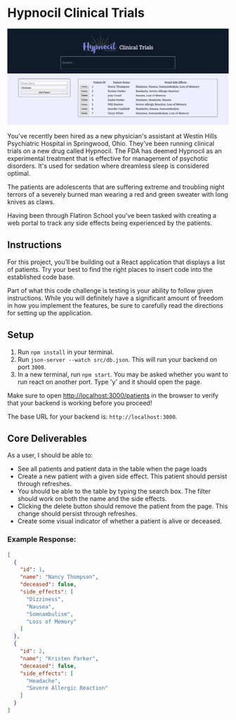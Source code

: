 # Hypnocil Clinical Trials

![checkpoint demo](./final-project.png)


You've recently been hired as a new physician's assistant at Westin Hills Psychiatric Hospital in Springwood, Ohio. They've been running clinical trials on a new drug called Hypnocil. The FDA has deemed Hypnocil as an experimental treatment that is effective for management of psychotic disorders. It's used for sedation where dreamless sleep is considered optimal.

The patients are adolescents that are suffering extreme and troubling night terrors of a severely burned man wearing a red and green sweater with long knives as claws.

Having been through Flatiron School you've been tasked with creating a web portal to track any side effects being experienced by the patients.

## Instructions

For this project, you’ll be building out a React application that displays a
list of patients. Try your best to find the right places to insert code into the established code base.

Part of what this code challenge is testing is your ability to follow given instructions. While you will definitely have a significant amount of freedom in how you implement the features, be sure to carefully read the directions for setting up the application.

## Setup

1. Run `npm install` in your terminal.
2. Run `json-server --watch src/db.json`. This will run your backend on port `3000`.
3. In a new terminal, run `npm start`. You may be asked whether you want to run react on another port. Type 'y' and it should open the page.

Make sure to open [http://localhost:3000/patients](http://localhost:3000/patients) in the browser to verify that your backend is working before you proceed!

The base URL for your backend is: `http://localhost:3000`.

## Core Deliverables

As a user, I should be able to:

- See all patients and patient data in the table when the page loads
- Create a new patient with a given side effect. This patient should persist through refreshes.
- You should be able to the table by typing the search box. The filter should work on both the name and the side effects.
- Clicking the delete button should remove the patient from the page. This change should persist through refreshes.
- Create some visual indicator of whether a patient is alive or deceased.
### Example Response:

```json
[
  {
    "id": 1,
    "name": "Nancy Thompson",
    "deceased": false,
    "side_effects": [
      "Dizziness",
      "Nausea",
      "Somnambulism",
      "Loss of Memory"
    ]
  },
  {
    "id": 2,
    "name": "Kristen Parker",
    "deceased": false,
    "side_effects": [
      "Headache",
      "Severe Allergic Reaction"
    ]
  }
]
```
